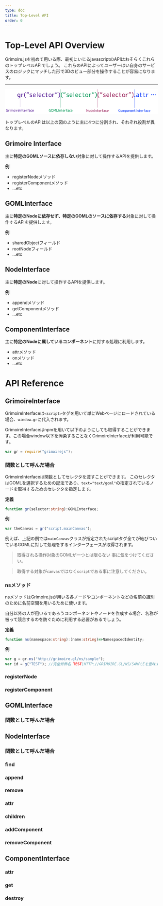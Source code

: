 ```yaml
---
type: doc
title: Top-Level API
order: 0
---
```


# Top-Level API Overview

Grimoire.jsを初めて用いる際、最初にいじるjavascriptのAPIはおそらくこれらのトップレベルAPIでしょう。 これらのAPIによってユーザーはい自身のサービスのロジックにマッチした形で3Dのビュー部分を操作することが容易になります。

--------------------------------------------------------------------------------

![top-level-interface](./images/top-level-interface.png)

トップレベルのAPIは以上の図のように主に4つに分割され、それぞれ役割が異なります。

## Grimoire Interface

主に**特定のGOMLソースに依存しない**対象に対して操作するAPIを提供します。

**例**

- registerNodeメソッド
- registerComponentメソッド
- ...etc

## GOMLInterface

主に**特定のNodeに依存せず、特定のGOMLのソースに依存する**対象に対して操作するAPIを提供します。

**例**

- sharedObjectフィールド
- rootNodeフィールド
- ...etc

## NodeInterface

主に**特定のNode**に対して操作するAPIを提供します。

**例**

- appendメソッド
- getComponentメソッド
- ...etc

## ComponentInterface

主に**特定のNodeに属しているコンポーネント**に対する処理に利用します。

- attrメソッド
- onメソッド
- ...etc

# API Reference

## GrimoireInterface

GrimoireInterfaceは`<script>`タグを用いて単にWebページにロードされている場合、`window.gr`に代入されます。

GrimoireInterfaceはnpmを用いて以下のようにしても取得することができます。この場合window以下を汚染することなくGrimoireInterfaceが利用可能です。

```js
var gr = require("grimoirejs");
```

### 関数として呼んだ場合

GrimoireInterfaceは関数としてセレクタを渡すことができます。 このセレクタはGOMLを選択するための記法であり、`text="text/goml"`の指定されているノードを取得するためのセレクタを指定します。

**定義**

```ts
function gr(selector:string):GOMLInterface;
```

**例**

```js
var theCanvas = gr("script.mainCanvas");
```

例えば、上記の例では`mainCanvas`クラスが指定されたscriptタグ全てが結びついているGOMLに対して処理をするインターフェースが取得されます。

> 取得される操作対象のGOMLが一つとは限らない 事に気をつけてください。

> 取得する対象が`canvas`ではなく`script`である事に注意してください。

### nsメソッド

nsメソッドはGrimoire.jsが用いる各ノードやコンポーネントなどの名前の識別のために名前空間を用いるために使います。

自分以外の人が用いるであろうコンポーネントやノードを作成する場合、名称が被って競合するのを防ぐために利用する必要があるでしょう。

**定義**

```ts
function ns(namespace:string):(name:string)=>NamespacedIdentity;
```

**例**

```js
var g = gr.ns("http://grimoire.gl/ns/sample");
var id = g("TEST"); //完全修飾名 TEST|HTTP://GRIMOIRE.GL/NS/SAMPLEを意味するオブジェクトとなる。
```

### registerNode

### registerComponent

## GOMLInterface

### 関数として呼んだ場合

## NodeInterface

### 関数として呼んだ場合

### find

### append

### remove

### attr

### children

### addComponent

### removeComponent

## ComponentInterface

### attr

### get

### destroy
